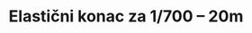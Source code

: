 ---
layout: product
title: "Elastični konac za 1/700 – 20m"
price: "900" 
desc: "Elastični konac"
img_path: "/assets/img/AK9134.webp"
brand: "AK"
available: false
special_offer: false
new: false
soon: false
cat: "070000"
subcat: "070200"
subsubcat: "070201"
sifra: "AK9134"
popular: false
spec: false
---